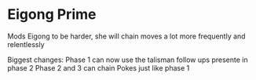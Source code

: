 # Eigong Prime

Mods Eigong to be harder, she will chain moves a lot more frequently and relentlessly

Biggest changes:
Phase 1 can now use the talisman follow ups presente in phase 2
Phase 2 and 3 can chain Pokes just like phase 1